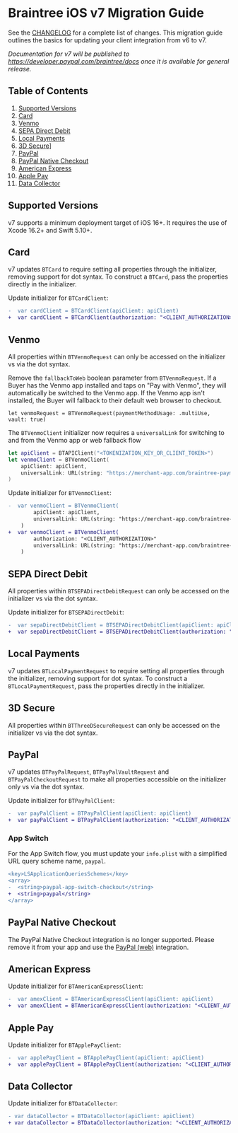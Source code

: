 # Braintree iOS v7 Migration Guide

See the [CHANGELOG](/CHANGELOG.md) for a complete list of changes. This migration guide outlines the basics for updating your client integration from v6 to v7.

_Documentation for v7 will be published to https://developer.paypal.com/braintree/docs once it is available for general release._

## Table of Contents

1. [Supported Versions](#supported-versions)
1. [Card](#card)
1. [Venmo](#venmo)
1. [SEPA Direct Debit](#sepa-direct-debit)
1. [Local Payments](#local-payments)
1. [3D Secure](#3d-secure)]
1. [PayPal](#paypal)
1. [PayPal Native Checkout](#paypal-native-checkout)
1. [American Express](#american-express)
1. [Apple Pay](#apple-pay)
1. [Data Collector](#data-collector)

## Supported Versions

v7 supports a minimum deployment target of iOS 16+. It requires the use of Xcode 16.2+ and Swift 5.10+.

## Card
v7 updates `BTCard` to require setting all properties through the initializer, removing support for dot syntax. To construct a `BTCard`, pass the properties directly in the initializer.

Update initializer for `BTCardClient`:
```diff
-  var cardClient = BTCardClient(apiClient: apiClient)
+  var cardClient = BTCardClient(authorization: "<CLIENT_AUTHORIZATION>")
```

## Venmo
All properties within `BTVenmoRequest` can only be accessed on the initializer vs via the dot syntax.

Remove the `fallbackToWeb` boolean parameter from `BTVenmoRequest`. If a Buyer has the Venmo app installed and taps on "Pay with Venmo", they will automatically be switched to the Venmo app. If the Venmo app isn't installed, the Buyer will fallback to their default web browser to checkout.

```
let venmoRequest = BTVenmoRequest(paymentMethodUsage: .multiUse, vault: true)
```

The `BTVenmoClient` initializer now requires a `universalLink` for switching to and from the Venmo app or web fallback flow

```swift
let apiClient = BTAPIClient("<TOKENIZATION_KEY_OR_CLIENT_TOKEN>")
let venmoClient = BTVenmoClient(
    apiClient: apiClient, 
    universalLink: URL(string: "https://merchant-app.com/braintree-payments")! // merchant universal link
)
```

Update initializer for `BTVenmoClient`:
```diff
-  var venmoClient = BTVenmoClient(
        apiClient: apiClient, 
        universalLink: URL(string: "https://merchant-app.com/braintree-payments")! // merchant universal link
    )
+  var venmoClient = BTVenmoClient(
        authorization: "<CLIENT_AUTHORIZATION>"
        universalLink: URL(string: "https://merchant-app.com/braintree-payments")! // merchant universal link
    )
```


## SEPA Direct Debit
All properties within `BTSEPADirectDebitRequest` can only be accessed on the initializer vs via the dot syntax.

Update initializer for `BTSEPADirectDebit`:
```diff
-  var sepaDirectDebitClient = BTSEPADirectDebitClient(apiClient: apiClient)
+  var sepaDirectDebitClient = BTSEPADirectDebitClient(authorization: "<CLIENT_AUTHORIZATION>")
```

## Local Payments
v7 updates `BTLocalPaymentRequest` to require setting all properties through the initializer, removing support for dot syntax. To construct a `BTLocalPaymentRequest`, pass the properties directly in the initializer.

## 3D Secure
All properties within `BTThreeDSecureRequest` can only be accessed on the initializer vs via the dot syntax.

## PayPal
v7 updates `BTPayPalRequest`, `BTPayPalVaultRequest` and `BTPayPalCheckoutRequest` to make all properties accessible on the initializer only vs via the dot syntax.

Update initializer for `BTPayPalClient`:
```diff
-  var payPalClient = BTPayPalClient(apiClient: apiClient)
+  var payPalClient = BTPayPalClient(authorization: "<CLIENT_AUTHORIZATION>")
```

### App Switch
For the App Switch flow, you must update your `info.plist` with a simplified URL query scheme name, `paypal`.

```diff
<key>LSApplicationQueriesSchemes</key>
<array>
-  <string>paypal-app-switch-checkout</string>
+  <string>paypal</string>
</array>
```

## PayPal Native Checkout
The PayPal Native Checkout integration is no longer supported. Please remove it from your app and 
use the [PayPal (web)](https://developer.paypal.com/braintree/docs/guides/paypal/overview/ios/v6) integration.

## American Express
Update initializer for `BTAmericanExpressClient`:
```diff
-  var amexClient = BTAmericanExpressClient(apiClient: apiClient)
+  var amexClient = BTAmericanExpressClient(authorization: "<CLIENT_AUTHORIZATION>")
```

## Apple Pay
Update initializer for `BTApplePayClient`:
```diff
-  var applePayClient = BTApplePayClient(apiClient: apiClient)
+  var applePayClient = BTApplePayClient(authorization: "<CLIENT_AUTHORIZATION>")
```

## Data Collector
Update initializer for `BTDataCollector`:
```diff
- var dataCollector = BTDataCollector(apiClient: apiClient)
+ var dataCollector = BTDataCollector(authorization: "<CLIENT_AUTHORIZATION>")
```
